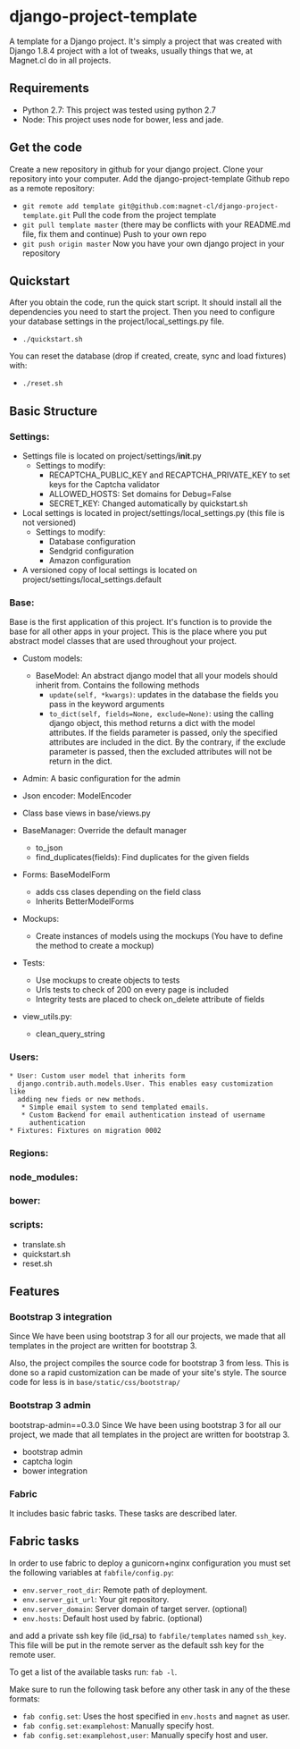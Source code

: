 # django-project-template

A template for a Django project. It's simply a project that was created with
Django 1.8.4 project with a lot of tweaks, usually things that we, at
Magnet.cl do in all projects.

## Requirements
* Python 2.7: This project was tested using python 2.7
* Node: This project uses node for bower, less and jade.

## Get the code
Create a new repository in github for your django project.
Clone your repository into your computer.
Add the django-project-template Github repo as a remote repository:
* `git remote add template
  git@github.com:magnet-cl/django-project-template.git`
Pull the code from the project template
* `git pull template master` (there may be conflicts with your README.md file,
  fix them and continue)
Push to your own repo
* `git push origin master`
Now you have your own django project in your repository


## Quickstart

After you obtain the code, run the quick start script. It should install
all the dependencies you need to start the project. Then you need to configure
your database settings in the project/local_settings.py file.

* `./quickstart.sh`

You can reset the database (drop if created, create, sync and load fixtures)
with:

* `./reset.sh`

## Basic Structure

### Settings: 

* Settings file is located on project/settings/__init__.py
    * Settings to modify:
        * RECAPTCHA_PUBLIC_KEY and RECAPTCHA_PRIVATE_KEY to set keys for the
        Captcha validator
        * ALLOWED_HOSTS: Set domains for Debug=False
        * SECRET_KEY: Changed automatically by quickstart.sh
* Local settings is located in project/settings/local_settings.py (this file
is not versioned)
    * Settings to modify:
         * Database configuration
         * Sendgrid configuration
         * Amazon configuration 
* A versioned copy of local settings is located on
project/settings/local_settings.default

### Base: 
Base is the first application of this project. It's function is to provide
the base for all other apps in your project. This is the place where you put
abstract model classes that are used throughout your project. 

* Custom models:
    * BaseModel: An abstract django model that all your models should inherit
      from. Contains the following methods
       * `update(self, *kwargs)`: updates in the database the fields you
         pass in the keyword arguments
       * `to_dict(self, fields=None, exclude=None)`: using the calling django 
         object, this method returns a dict with the model attributes. If the
         fields parameter is passed, only the specified attributes are
         included in the dict. By the contrary, if the exclude parameter is
         passed, then the excluded attributes will not be return in the dict.

* Admin: A basic configuration for the admin
* Json encoder: ModelEncoder
* Class base views in base/views.py
* BaseManager: Override the default manager
    * to_json
    * find_duplicates(fields): Find duplicates for the given fields
* Forms: BaseModelForm
    * adds css clases depending on the field class
    * Inherits BetterModelForms
* Mockups:
    * Create instances of models using the mockups (You have to define the
    method to create a mockup)
* Tests:
    * Use mockups to create objects to tests
    * Urls tests to check of 200 on every page is included
    * Integrity tests are placed to check on_delete attribute of fields
* view_utils.py:
    * clean_query_string

### Users: 
    * User: Custom user model that inherits form
      django.contrib.auth.models.User. This enables easy customization like
      adding new fieds or new methods. 
       * Simple email system to send templated emails.
       * Custom Backend for email authentication instead of username
         authentication
    * Fixtures: Fixtures on migration 0002

### Regions: 

### node_modules: 

### bower:

### scripts: 

* translate.sh
* quickstart.sh
* reset.sh

## Features

### Bootstrap 3 integration
Since We have been using bootstrap 3 for all our projects, we made that all
templates in the project are written for bootstrap 3.  

Also, the project compiles the source code for bootstrap 3 from less. This is
done so a rapid customization can be made of your site's style. The source
code for less is in `base/static/css/bootstrap/`

### Bootstrap 3 admin
bootstrap-admin==0.3.0
Since We have been using bootstrap 3 for all our project, we made that all
templates in the project are written for bootstrap 3. 
* bootstrap admin
* captcha login
* bower integration

### Fabric
It includes basic fabric tasks. These tasks are described later.

## Fabric tasks

In order to use fabric to deploy a gunicorn+nginx configuration you must set
the following variables at `fabfile/config.py`:
* `env.server_root_dir`: Remote path of deployment.
* `env.server_git_url`: Your git repository.
* `env.server_domain`: Server domain of target server. (optional)
* `env.hosts`: Default host used by fabric. (optional)

and add a private ssh key file (id_rsa) to `fabfile/templates` named
`ssh_key`. This file will be put in the remote server as the default ssh key
for the remote user.

To get a list of the available tasks run: `fab -l`. 

Make sure to run the following task before any other task in any of the these
formats:
* `fab config.set`: Uses the host specified in `env.hosts` and `magnet`
  as user.
* `fab config.set:examplehost`: Manually specify host.
* `fab config.set:examplehost,user`: Manually specify host and user.
